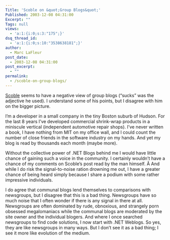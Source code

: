 ```yaml
---
Title: 'Scoble on &quot;Group Blogs&quot;'
Published: 2003-12-08 04:31:00
Excerpt: ""
Tags: null
views:
  - 'a:1:{i:0;s:3:"175";}'
dsq_thread_id:
  - 'a:1:{i:0;s:10:"3538638181";}'
author:
  - Marc LaFleur
post_date:
  - 2003-12-08 04:31:00
post_excerpt:
  - ""
permalink:
  - /scoble-on-group-blogs/
---
```

<div class="Section1"> <p><a href="http://radio.weblogs.com/0001011/2003/12/07.html#a5700" target="_blank">Scoble</a> seems to have a negative view of group blogs (&#8220;sucks&#8221; was the adjective he used). I understand some of his points, but I disagree with him on the bigger picture.</p> <p>I&#8217;m a developer in a small company in the tiny Boston suburb of Hudson. For the last 8 years I&#8217;ve developed commercial shrink-wrap products in a miniscule vertical (independent automotive repair shops). I&#8217;ve never written a book, I have nothing from MIT on my office wall, and I could count the number of close friends in the software industry on my hands. And yet my blog is read by thousands each month (maybe more).</p> <p>Without the collective power of .NET Blogs behind me I would have little chance of gaining such a voice in the community. I certainly wouldn&#8217;t have a chance of my comments on Scoble&#8217;s post read by the man himself. Â And while I do risk the signal-to-noise ration drowning me out, I have a greater chance of being heard simply because I share a podium with some rather impressive individuals.</p> <p>I do agree that communal blogs lend themselves to comparisons with newsgroups, but I disagree that this is a bad thing. Newsgroups have so much noise that I often wonder if there is any signal in there at all. Newsgroups are often dominated by rude, obnoxious, and strangely porn obsessed megalomaniacs while the communal blogs are moderated by the site owner and the individual blogers. And where I once searched newsgroups to find code solutions, I now start with .NET Weblogs. So yes, they are like newsgroups in many ways. But I don&#8217;t see it as a bad thing; I see it more like evolution of the medium.</p></div>